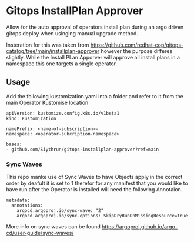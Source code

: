 # Gitops InstallPlan Approver

Allow for the auto approval of operators install plan during an argo driven gitops deploy when usinging manual upgrade method.

Insteration for this was taken from https://github.com/redhat-cop/gitops-catalog/tree/main/installplan-approver however the purpose differes slightly.
While the Install PLan Apporver will approve all install plans in a namespace this one targets a single operator. 

## Usage

Add the following kustomization.yaml into a folder and refer to it from the main Operator Kustomise location

```
apiVersion: kustomize.config.k8s.io/v1beta1
kind: Kustomization

namePrefix: <name-of-subscription>-
namespace: <operator-subcription-namespace>

bases:
- github.com/Siythrun/gitops-installplan-approver?ref=main

```
### Sync Waves

This repo manke use of Sync Waves to have Objects apply in the correct order by deafult it is set to 1 therefor for any manifest that you would like to have run after the Operator is installed will need the following Annotaion.


```
metadata:
  annotations:
    argocd.argoproj.io/sync-wave: "2"
    argocd.argoproj.io/sync-options: SkipDryRunOnMissingResource=true
```

More info on sync waves can be found https://argoproj.github.io/argo-cd/user-guide/sync-waves/
